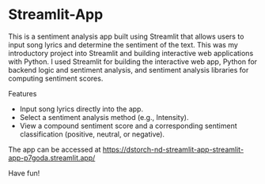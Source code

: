 # Streamlit-App

This is a sentiment analysis app built using Streamlit that allows users to input song lyrics and determine the sentiment of the text. This was my introductory project into Streamlit and building interactive web applications with Python. I used Streamlit for building the interactive web app, Python for backend logic and sentiment analysis, and sentiment analysis libraries for computing sentiment scores.

Features
- Input song lyrics directly into the app.
- Select a sentiment analysis method (e.g., Intensity).
- View a compound sentiment score and a corresponding sentiment classification (positive, neutral, or negative).

The app can be accessed at https://dstorch-nd-streamlit-app-streamlit-app-p7goda.streamlit.app/

Have fun!
